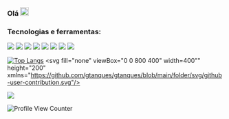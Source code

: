 
### Olá <img class="emoji" alt="vulcan_salute" height="20" width="20" src="https://github.githubassets.com/images/icons/emoji/unicode/1f596.png">


### Tecnologias e ferramentas:
 <img src="https://img.shields.io/badge/Java-ED8B00?style=for-the-badge&logo=java&logoColor=white"/> <img src="https://img.shields.io/badge/Spring-6DB33F?style=for-the-badge&logo=spring&logoColor=white"/> <img src="https://img.shields.io/badge/Elixir-4B275F?style=for-the-badge&logo=elixir&logoColor=white"> <img src="https://img.shields.io/badge/PostgreSQL-316192?style=for-the-badge&logo=postgresql&logoColor=white"/> <img src="https://img.shields.io/badge/Dart-0175C2?style=for-the-badge&logo=dart&logoColor=white"/>  <img src="https://img.shields.io/badge/firebase-ffca28?style=for-the-badge&logo=firebase&logoColor=black"/> <img src="https://img.shields.io/badge/Flutter-02569B?style=for-the-badge&logo=flutter&logoColor=white"/> <img src="https://img.shields.io/badge/MySQL-00000F?style=for-the-badge&logo=mysql&logoColor=white"/>

[![Top Langs](https://github-readme-stats.vercel.app/api/top-langs/?username=gtanques&layout=compact)](https://github.com/gtanques/github-readme-stats) <svg fill="none" viewBox="0 0 800 400" width=400"" height="200" xmlns="https://github.com/gtanques/gtanques/blob/main/folder/svg/github-user-contribution.svg"/>

[<img src="https://img.shields.io/badge/linkedin-%230077B5.svg?&style=for-the-badge&logo=linkedin&logoColor=white" />](https://www.linkedin.com/in/gustavo-tanques/)

![Profile View Counter](https://komarev.com/ghpvc/?username=gtanques)


